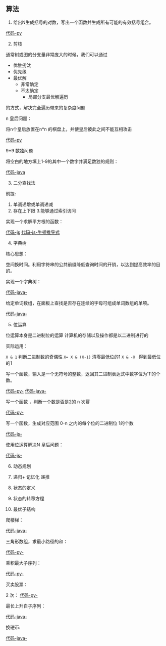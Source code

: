 ## 算法

1. 给出N生成括号的对数，写出一个函数并生成所有可能的有效括号组合。

[代码-py](src/main/java/first/Solution.py)

2. 剪枝

通常树或图的分支量非常庞大的时候，我们可以通过

- 优胜劣汰
- 优先级
- 最优解
    - 非常确定
    - 不太确定
        - 局部分支最优解遍历

的方式，解决完全遍历带来的复杂度问题

n 皇后问题：

将n个皇后放置在n*n 的棋盘上，并使皇后彼此之间不能互相攻击

[代码-py](src/main/java/second/Solution.py)

9*9 数独问题

将空白的地方填上1-9的其中一个数字并满足数独的规则：

[代码-java](./leecodeJ/src/main/java/second/Solution.java)

3. 二分查找法

前提:

1. 单调递增或单调递减
2. 存在上下限 3.能够通过索引访问

实现一个求解平方根的函数：

[代码-js](./src/main/java/third/Solution.mjs)
[代码-js-牛顿推导式](./src/main/java/third/SolutionV2.mjs)

4. 字典树

核心思想：

空间换时间。利用字符串的公共前缀降低查询时间的开销，以达到提高效率的目的。

实现一个字典树：

[代码-java-](./leecodeJ/src/main/java/fourth/)

给定单词数组，在面板上查找是否存在连续的字母可组成单词数组的单项。

[代码-java-](./leecodeJ/src/main/java/fourth/Solution.java)

5. 位运算

位运算本身是二进制位的运算 计算机的存储以及操作都是以二进制进行的

实际运用：

`X & 1` 判断二进制数的奇偶性
`X= X & (X-1)` 清零最低位的1
`X & -X ` 得到最低位的1

写一个函数，输入是一个无符号的整数，返回其二进制表达式中数字位为'1'的个数。

[代码-py-](./src/main/java/fifth/Solution.py)
[代码-java-](./src/main/java/fifth/Solution.mjs)

写一个函数 ，判断一个数是否是2的 n 次幂

[代码-py-](./src/main/java/fifth/Solution1.py)

写一个函数，生成对应范围 0-n 之内的每个位的二进制位 1的个数

[代码-js-](src/main/java/fifth/Solution2.mjs)

使用位运算解决N 皇后问题：

[代码-js-](src/main/java/fifth/Solution3.py)

6. 动态规划

1. 递归+ 记忆化 递推
2. 状态的定义
3. 状态的转移方程
4. 最优子结构

爬楼梯：

[代码-java-](./leecodeJ/src/main/java/sixth/Solution1.java)

三角形数组，求最小路径的和：

[代码-py-](./src/main/java/sixth/Solution.py)

乘积最大子序列：

[代码-py-](./src/main/java/sixth/Solution2.py)

买卖股票：

2 次：
[代码-py-](./src/main/java/sixth/Solution3.py)

最长上升自子序列：

[代码-java-](./leecodeJ/src/main/java/sixth/Solution4.java)

换硬币:

[代码-java-](./leecodeJ/src/main/java/sixth/Solution5.java)




